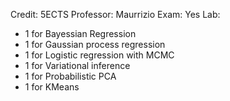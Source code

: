 Credit: 5ECTS
Professor: Maurrizio
Exam: Yes
Lab: 
+ 1 for Bayessian Regression
+ 1 for Gaussian process regression
+ 1 for Logistic regression with MCMC
+ 1 for Variational inference
+ 1 for Probabilistic PCA
+ 1 for KMeans
